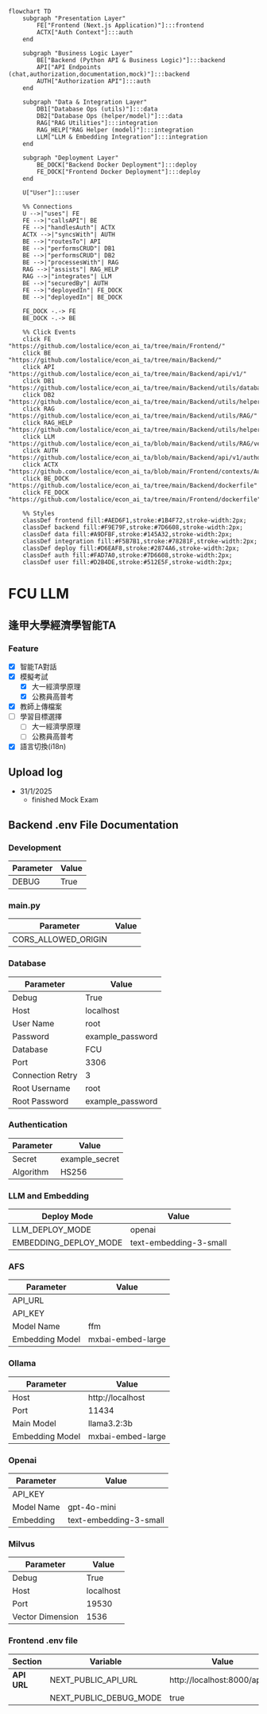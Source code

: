 ```mermaid
flowchart TD 
    subgraph "Presentation Layer"
        FE["Frontend (Next.js Application)"]:::frontend
        ACTX["Auth Context"]:::auth
    end

    subgraph "Business Logic Layer"
        BE["Backend (Python API & Business Logic)"]:::backend
        API["API Endpoints (chat,authorization,documentation,mock)"]:::backend
        AUTH["Authorization API"]:::auth
    end

    subgraph "Data & Integration Layer"
        DB1["Database Ops (utils)"]:::data
        DB2["Database Ops (helper/model)"]:::data
        RAG["RAG Utilities"]:::integration
        RAG_HELP["RAG Helper (model)"]:::integration
        LLM["LLM & Embedding Integration"]:::integration
    end

    subgraph "Deployment Layer"
        BE_DOCK["Backend Docker Deployment"]:::deploy
        FE_DOCK["Frontend Docker Deployment"]:::deploy
    end

    U["User"]:::user

    %% Connections
    U -->|"uses"| FE
    FE -->|"callsAPI"| BE
    FE -->|"handlesAuth"| ACTX
    ACTX -->|"syncsWith"| AUTH
    BE -->|"routesTo"| API
    BE -->|"performsCRUD"| DB1
    BE -->|"performsCRUD"| DB2
    BE -->|"processesWith"| RAG
    RAG -->|"assists"| RAG_HELP
    RAG -->|"integrates"| LLM
    BE -->|"securedBy"| AUTH
    FE -->|"deployedIn"| FE_DOCK
    BE -->|"deployedIn"| BE_DOCK

    FE_DOCK -.-> FE
    BE_DOCK -.-> BE

    %% Click Events
    click FE "https://github.com/lostalice/econ_ai_ta/tree/main/Frontend/"
    click BE "https://github.com/lostalice/econ_ai_ta/tree/main/Backend/"
    click API "https://github.com/lostalice/econ_ai_ta/tree/main/Backend/api/v1/"
    click DB1 "https://github.com/lostalice/econ_ai_ta/tree/main/Backend/utils/database/"
    click DB2 "https://github.com/lostalice/econ_ai_ta/tree/main/Backend/utils/helper/model/database/"
    click RAG "https://github.com/lostalice/econ_ai_ta/tree/main/Backend/utils/RAG/"
    click RAG_HELP "https://github.com/lostalice/econ_ai_ta/tree/main/Backend/utils/helper/model/RAG/"
    click LLM "https://github.com/lostalice/econ_ai_ta/blob/main/Backend/utils/RAG/vector_extractor.py"
    click AUTH "https://github.com/lostalice/econ_ai_ta/blob/main/Backend/api/v1/authorization.py"
    click ACTX "https://github.com/lostalice/econ_ai_ta/blob/main/Frontend/contexts/AuthContext.tsx"
    click BE_DOCK "https://github.com/lostalice/econ_ai_ta/tree/main/Backend/dockerfile"
    click FE_DOCK "https://github.com/lostalice/econ_ai_ta/tree/main/Frontend/dockerfile"

    %% Styles
    classDef frontend fill:#AED6F1,stroke:#1B4F72,stroke-width:2px;
    classDef backend fill:#F9E79F,stroke:#7D6608,stroke-width:2px;
    classDef data fill:#A9DFBF,stroke:#145A32,stroke-width:2px;
    classDef integration fill:#F5B7B1,stroke:#78281F,stroke-width:2px;
    classDef deploy fill:#D6EAF8,stroke:#2874A6,stroke-width:2px;
    classDef auth fill:#FAD7A0,stroke:#7D6608,stroke-width:2px;
    classDef user fill:#D2B4DE,stroke:#512E5F,stroke-width:2px;
```

# FCU LLM

## 逢甲大學經濟學智能TA

### Feature
- [x] 智能TA對話
- [x] 模擬考試
  - [x] 大一經濟學原理
  - [x] 公務員高普考
- [x] 教師上傳檔案
- [ ] 學習目標選擇
  - [ ] 大一經濟學原理
  - [ ] 公務員高普考
- [x] 語言切換(i18n)

## Upload log

- 31/1/2025 
  - finished Mock Exam

## Backend .env File Documentation
### Development
| Parameter | Value |
| --------- | ----- |
| DEBUG     | True  |

### main.py
| Parameter           | Value |
| ------------------- | ----- |
| CORS_ALLOWED_ORIGIN |       |

### Database
| Parameter        | Value            |
| ---------------- | ---------------- |
| Debug            | True             |
| Host             | localhost        |
| User Name        | root             |
| Password         | example_password |
| Database         | FCU              |
| Port             | 3306             |
| Connection Retry | 3                |
| Root Username    | root             |
| Root Password    | example_password |

### Authentication
| Parameter | Value          |
| --------- | -------------- |
| Secret    | example_secret |
| Algorithm | HS256          |

### LLM and Embedding
| Deploy Mode           | Value                  |
| --------------------- | ---------------------- |
| LLM_DEPLOY_MODE       | openai                 |
| EMBEDDING_DEPLOY_MODE | text-embedding-3-small |

### AFS
| Parameter       | Value             |
| --------------- | ----------------- |
| API_URL         |                   |
| API_KEY         |                   |
| Model Name      | ffm               |
| Embedding Model | mxbai-embed-large |

### Ollama
| Parameter       | Value             |
| --------------- | ----------------- |
| Host            | http://localhost  |
| Port            | 11434             |
| Main Model      | llama3.2:3b       |
| Embedding Model | mxbai-embed-large |

### Openai
| Parameter  | Value                  |
| ---------- | ---------------------- |
| API_KEY    | <long string>          |
| Model Name | gpt-4o-mini            |
| Embedding  | text-embedding-3-small |

### Milvus
| Parameter        | Value     |
| ---------------- | --------- |
| Debug            | True      |
| Host             | localhost |
| Port             | 19530     |
| Vector Dimension | 1536      |


### Frontend .env file
| **Section** | **Variable**           | **Value**                    |
| ----------- | ---------------------- | ---------------------------- |
| **API URL** | NEXT_PUBLIC_API_URL    | http://localhost:8000/api/v1 |
|             | NEXT_PUBLIC_DEBUG_MODE | true                         |
